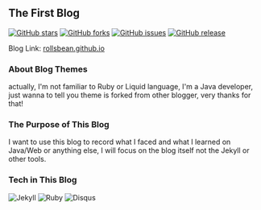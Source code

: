 ## The First Blog 
[![GitHub stars](https://img.shields.io/github/stars/RollsBean/rollsbean.github.io.svg)](https://github.com/RollsBean/rollsbean.github.com/stargazers)
[![GitHub forks](https://img.shields.io/github/forks/RollsBean/rollsbean.github.io.svg)](https://github.com/RollsBean/rollsbean.github.com/network)
[![GitHub issues](https://img.shields.io/github/issues/RollsBean/rollsbean.github.io.svg)](https://github.com/RollsBean/rollsbean.github.com/issues)
[![GitHub release](https://img.shields.io/github/release/RollsBean/rollsbean.github.io.svg)](https://github.com/RollsBean/rollsbean.github.com/releases)

Blog Link: [rollsbean.github.io](https://rollsbean.github.io)

### About Blog Themes

actually, I'm not familiar to Ruby or Liquid language, I'm a Java developer, just wanna to tell you theme is forked from 
other blogger, very thanks for that!

### The Purpose of This Blog

I want to use this blog to record what I faced and what I learned on Java/Web or anything else, I will focus on the blog
itself not the Jekyll or other tools.

### Tech in This Blog

![Jekyll](https://davewentzel.com/images/jekyll.png)
![Ruby](https://blog.webhostpython.com/wp-content/uploads/2015/08/Ruby-language-e1440787260291.png)
![Disqus](http://foreveryoungadult.com/_uploads/images-new/50197/disqustips__span.png)